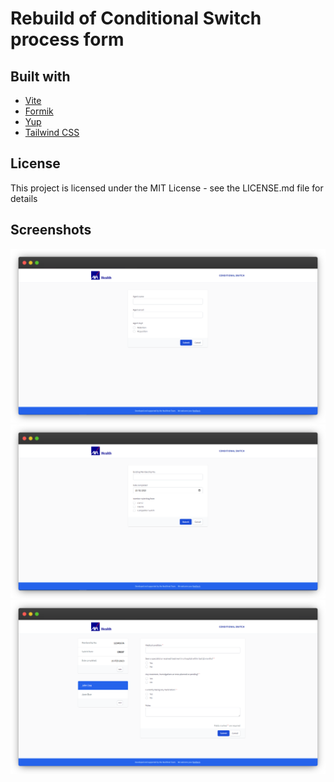# Rebuild of Conditional Switch process form

## Built with

- [Vite](https://vitejs.dev/)
- [Formik](https://formik.org/)
- [Yup](https://www.npmjs.com/package/yup)
- [Tailwind CSS](https://tailwindcss.com/)

## License

This project is licensed under the MIT License - see the LICENSE.md file for details

## Screenshots

<img src='/public/images/screenshot1.png' />
<img src='/public/images/screenshot2.png' />
<img src='/public/images/screenshot3.png' />

